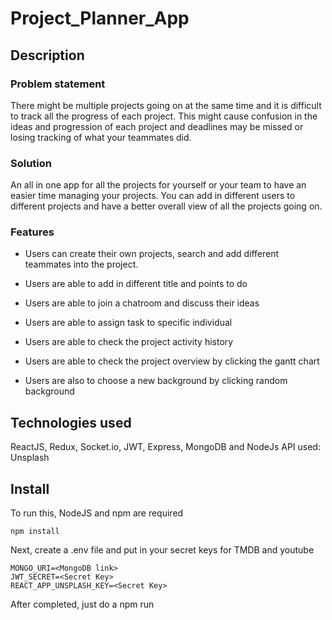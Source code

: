 # Project_Planner_App

## Description

### Problem statement

There might be multiple projects going on at the same time and it is difficult to track all the progress of each project. This might cause confusion in the ideas and progression of each project and deadlines may be missed or losing tracking of what your teammates did.

### Solution

An all in one app for all the projects for yourself or your team to have an easier time managing your projects. You can add in different users to different projects and have a better overall view of all the projects going on.

### Features

- Users can create their own projects, search and add different teammates into the project.
- Users are able to add in different title and points to do

- Users are able to join a chatroom and discuss their ideas

- Users are able to assign task to specific individual

- Users are able to check the project activity history

- Users are able to check the project overview by clicking the gantt chart
- Users are also to choose a new background by clicking random background

## Technologies used

ReactJS, Redux, Socket.io, JWT, Express, MongoDB and NodeJs
API used: Unsplash

## Install

To run this, NodeJS and npm are required

```
npm install
```

Next, create a .env file and put in your secret keys for TMDB and youtube

```
MONGO_URI=<MongoDB link>
JWT_SECRET=<Secret Key>
REACT_APP_UNSPLASH_KEY=<Secret Key>
```

After completed, just do a npm run
